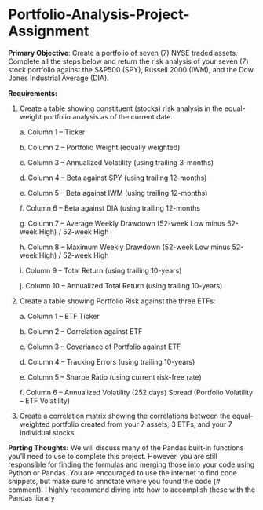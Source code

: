 # Portfolio-Analysis-Project-Assignment

**Primary Objective**: Create a portfolio of seven (7) NYSE traded assets. Complete all the steps below and return the risk analysis of your seven (7) stock portfolio against the S&P500 (SPY), Russell 2000 (IWM), and the Dow Jones Industrial Average (DIA).

**Requirements:**
1. Create a table showing constituent (stocks) risk analysis in the equal-weight portfolio analysis as of the
current date.
  
    a. Column 1 – Ticker
  
    b. Column 2 – Portfolio Weight (equally weighted)
  
    c. Column 3 – Annualized Volatility (using trailing 3-months)
  
    d. Column 4 – Beta against SPY (using trailing 12-months)
  
    e. Column 5 – Beta against IWM (using trailing 12-months)
  
    f. Column 6 – Beta against DIA (using trailing 12-months
  
    g. Column 7 – Average Weekly Drawdown (52-week Low minus 52-week High) / 52-week High
    
    h. Column 8 – Maximum Weekly Drawdown (52-week Low minus 52-week High) / 52-week High
  
    i. Column 9 – Total Return (using trailing 10-years)
  
    j. Column 10 – Annualized Total Return (using trailing 10-years)

2. Create a table showing Portfolio Risk against the three ETFs:
  
    a. Column 1 – ETF Ticker
  
    b. Column 2 – Correlation against ETF
  
    c. Column 3 – Covariance of Portfolio against ETF
  
    d. Column 4 – Tracking Errors (using trailing 10-years)
  
    e. Column 5 – Sharpe Ratio (using current risk-free rate)
  
    f. Column 6 – Annualized Volatility (252 days) Spread (Portfolio Volatility – ETF Volatility)

3. Create a correlation matrix showing the correlations between the equal-weighted portfolio created from
your 7 assets, 3 ETFs, and your 7 individual stocks.

**Parting Thoughts:** We will discuss many of the Pandas built-in functions you’ll need to use to complete this
project. However, you are still responsible for finding the formulas and merging those into your code using Python
or Pandas. You are encouraged to use the internet to find code snippets, but make sure to annotate where you found
the code (# comment). I highly recommend diving into how to accomplish these with the Pandas library
